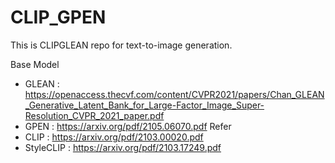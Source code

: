 # CLIP_GPEN

This is CLIPGLEAN repo for text-to-image generation.

Base Model
- GLEAN : https://openaccess.thecvf.com/content/CVPR2021/papers/Chan_GLEAN_Generative_Latent_Bank_for_Large-Factor_Image_Super-Resolution_CVPR_2021_paper.pdf
- GPEN : https://arxiv.org/pdf/2105.06070.pdf
Refer
- CLIP : https://arxiv.org/pdf/2103.00020.pdf
- StyleCLIP : https://arxiv.org/pdf/2103.17249.pdf
